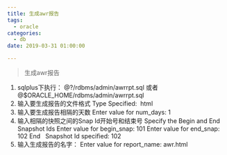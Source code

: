 ```yaml
---
title: 生成awr报告
tags:
  - oracle
categories:
  - db
date: 2019-03-31 01:00:00

---
```




> 生成awr报告
<!-- more -->

1. sqlplus下执行：
   @?/rdbms/admin/awrrpt.sql
   或者@$ORACLE_HOME/rdbms/admin/awrrpt.sql
2. 输入要生成报告的文件格式
   Type Specified:  html
3. 输入要生成报告相隔的天数
   Enter value for num_days: 1
4. 输入相隔的快照之间的Snap Id开始号和结束号
   Specify the Begin and End Snapshot Ids
   Enter value for begin_snap: 101
   Enter value for end_snap: 102
   End   Snapshot Id specified: 102
5. 输入生成报告的名字：
Enter value for report_name: awr.html
